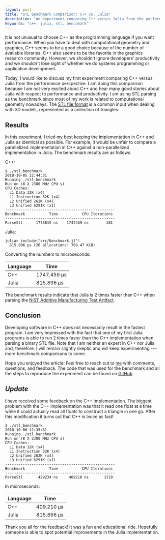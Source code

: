 ```yaml
---
layout: post
title: "STL Benchmark Comparison: C++ vs. Julia"
description: "An experiment comparing C++ versus Julia from the performance perspective when parsing binary STL files."
keywords: "c++, julia, stl, benchmark"
---
```


It is not unusual to choose C++ as the programming language if you want
performance. When you have to deal with computational geometry and graphics, C++
seems to be a good choice because of the number of available libraries. C++ also
seems to be the favorite in the graphics research community. However, we
shouldn't ignore developers' productivity and we shouldn't lose sight of whether
we do systems programming or application development.

Today, I would like to discuss my first experiment comparing C++ versus Julia
from the performance perspective. I am doing this comparison because I am not
very excited about C++ and hear many good stories about Julia with respect to
performance and productivity. I am using STL parsing as the benchmark since most
of my work is related to computational geometry nowadays. The
[STL file format](https://en.wikipedia.org/wiki/STL_(file_format)) is a common
input when dealing with 3D models, represented as a collection of triangles.

## Results

In this experiment, I tried my best keeping the implementation in C++ and Julia
as identical as possible. For example, it would be unfair to compare a
parallelized implementation in C++ against a non-parallelized implementation in
Julia. The benchmark results are as follows.

C++:

```console
$ ./stl_benchmark
2018-10-05 22:44:31
Running ./stl_benchmark
Run on (8 X 2300 MHz CPU s)
CPU Caches:
  L1 Data 32K (x4)
  L1 Instruction 32K (x4)
  L2 Unified 262K (x4)
  L3 Unified 6291K (x1)
--------------------------------------------------
Benchmark           Time           CPU Iterations
--------------------------------------------------
ParseStl      1775819 ns    1747459 ns        381
```

Julia:

```console
julia> include("src/Benchmark.jl")
  815.896 μs (26 allocations: 769.47 KiB)
```

Converting the numbers to microseconds:

| Language | Time        |
|----------|-------------|
| C++      | 1747.459 μs |
| Julia    |  815.896 μs |

The benchmark results indicate that Julia is 2 times faster than C++ when parsing the
[NIST Additive Manufacturing Test Artifact](https://www.nist.gov/el/intelligent-systems-division-73500/production-systems-group/nist-additive-manufacturing-test).

## Conclusion

Developing software in C++ does not necessarily result in the fastest program. I
am very impressed with the fact that one of my first Julia programs is able to
run 2 times faster than the C++ implementation when parsing a binary STL file.
Note that I am neither an expert in C++ nor Julia and, therefore, I will remain
slightly skeptic and will keep experimenting --- more benchmark comparisons to
come.

Hope you enjoyed the article! Feel free to reach out to
[me](https://twitter.com/_aaronang) with comments, questions, and feedback. The
code that was used for the benchmark and all the steps to reproduce the
experiment can be found on [GitHub](https://github.com/aaronang/stl-benchmark).

## *Update*

I have received some feedback on the C++ implementation. The biggest problem with the C++ implementation was that it read one float at a time while it could actually read all floats to construct a triangle in one go. After this modification it turns out that C++ is twice as fast!

```console
$ ./stl_benchmark
2018-10-06 12:35:31
Running ./stl_benchmark
Run on (8 X 2300 MHz CPU s)
CPU Caches:
  L1 Data 32K (x4)
  L1 Instruction 32K (x4)
  L2 Unified 262K (x4)
  L3 Unified 6291K (x1)
--------------------------------------------------
Benchmark           Time           CPU Iterations
--------------------------------------------------
ParseStl       429234 ns     409210 ns       1729
```

In microseconds:

| Language | Time       |
|----------|------------|
| C++      | 409.210 μs |
| Julia    | 815.896 μs |

Thank you all for the feedback! It was a fun and educational ride. Hopefully someone is able to spot potential improvements in the Julia implementation.
